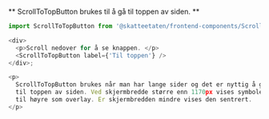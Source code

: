 ** ScrollToTopButton brukes til å gå til toppen av siden. **

```js
import ScrollToTopButton from '@skatteetaten/frontend-components/ScrollToTopButton';

<div>
  <p>Scroll nedover for å se knappen. </p>
  <ScrollToTopButton label={'Til toppen'} />
</div>;
```

```js noeditor beskrivelse
<p>
  ScrollToTopButton brukes når man har lange sider og det er nyttig å gå tilbake
  til toppen av siden. Ved skjermbredde større enn 1170px vises symbolet nede
  til høyre som overlay. Er skjermbredden mindre vises den sentrert.
</p>
```
